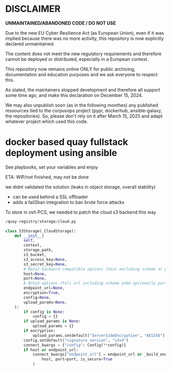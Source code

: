 DISCLAIMER
============

**UNMAINTAINED/ABANDONED CODE / DO NOT USE**

Due to the new EU Cyber Resilience Act (as European Union), even if it was implied because there was no more activity, this repository is now explicitly declared unmaintained.

The content does not meet the new regulatory requirements and therefore cannot be deployed or distributed, especially in a European context.

This repository now remains online ONLY for public archiving, documentation and education purposes and we ask everyone to respect this.

As stated, the maintainers stopped development and therefore all support some time ago, and make this declaration on December 15, 2024.

We may also unpublish soon (as in the following monthes) any published ressources tied to the corpusops project (pypi, dockerhub, ansible-galaxy, the repositories).
So, please don't rely on it after March 15, 2025 and adapt whatever project which used this code.



# docker based quay fullstack deployment using ansible
See playbooks, set your variables and enjoy

ETA: WIP/not finished, may not be done

we didnt validated the solution (leaks in object storage, overall stability)


- can be used behind a SSL offloader
- adds a fail2ban integration to ban brute force attacks



To store in ovh PCS, we needed to patch the cloud s3 backend this way
```python
/quay-registry/storage/cloud.py
 
class S3Storage(_CloudStorage):
    def __init__(
        self,
        context,
        storage_path,
        s3_bucket,
        s3_access_key=None,
        s3_secret_key=None,
        # Boto2 backward compatible options (host excluding scheme or port)
        host=None,
        port=None,
        # Boto3 options (Full url including scheme anbd optionally port)
        endpoint_url=None,
        encryption=True,
        config=None,
        upload_params=None,
    ):
        if config is None:
            config = {}
        if upload_params is None:
            upload_params = {}
        if encryption:
            upload_params.setdefault("ServerSideEncryption", "AES256")
        config.setdefault("signature_version", "s3v4")
        connect_kwargs = {"config": Config(**config)}
        if host or endpoint_url:
            connect_kwargs["endpoint_url"] = endpoint_url or _build_endpoint_url(
                host, port=port, is_secure=True
            )                                      
```
